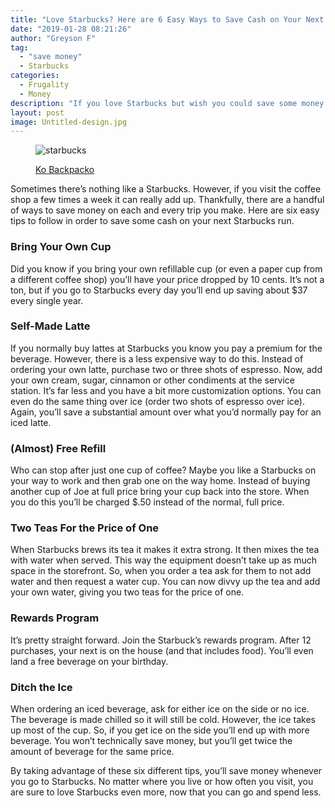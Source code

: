 ```yaml
---
title: "Love Starbucks? Here are 6 Easy Ways to Save Cash on Your Next Visit"
date: "2019-01-28 08:21:26"
author: "Greyson F"
tag:
  - "save money"
  - Starbucks
categories:
  - Frugality
  - Money
description: "If you love Starbucks but wish you could save some money on next visit, you're in luck. These 6 tips will help you save some green every time you go."
layout: post
image: Untitled-design.jpg
---
```


<figure aria-describedby="caption-attachment-4636" class="wp-caption alignnone" id="attachment_4636" style="width: 700px">

![starbucks](/posts/Untitled-design.jpg)<figcaption class="wp-caption-text" id="caption-attachment-4636">[Ko Backpacko](https://www.shutterstock.com/image-photo/latte-art-coffee-152662685)</figcaption></figure>

Sometimes there’s nothing like a Starbucks. However, if you visit the coffee shop a few times a week it can really add up. Thankfully, there are a handful of ways to save money on each and every trip you make. Here are six easy tips to follow in order to save some cash on your next Starbucks run.

### Bring Your Own Cup

Did you know if you bring your own refillable cup (or even a paper cup from a different coffee shop) you’ll have your price dropped by 10 cents. It’s not a ton, but if you go to Starbucks every day you’ll end up saving about $37 every single year.

### Self-Made Latte

If you normally buy lattes at Starbucks you know you pay a premium for the beverage. However, there is a less expensive way to do this. Instead of ordering your own latte, purchase two or three shots of espresso. Now, add your own cream, sugar, cinnamon or other condiments at the service station. It’s far less and you have a bit more customization options. You can even do the same thing over ice (order two shots of espresso over ice). Again, you’ll save a substantial amount over what you’d normally pay for an iced latte.

### (Almost) Free Refill

Who can stop after just one cup of coffee? Maybe you like a Starbucks on your way to work and then grab one on the way home. Instead of buying another cup of Joe at full price bring your cup back into the store. When you do this you’ll be charged $.50 instead of the normal, full price.

### Two Teas For the Price of One

When Starbucks brews its tea it makes it extra strong. It then mixes the tea with water when served. This way the equipment doesn’t take up as much space in the storefront. So, when you order a tea ask for them to not add water and then request a water cup. You can now divvy up the tea and add your own water, giving you two teas for the price of one.

### Rewards Program

It’s pretty straight forward. Join the Starbuck’s rewards program. After 12 purchases, your next is on the house (and that includes food). You’ll even land a free beverage on your birthday.

### Ditch the Ice

When ordering an iced beverage, ask for either ice on the side or no ice. The beverage is made chilled so it will still be cold. However, the ice takes up most of the cup. So, if you get ice on the side you’ll end up with more beverage. You won’t technically save money, but you’ll get twice the amount of beverage for the same price.

By taking advantage of these six different tips, you’ll save money whenever you go to Starbucks. No matter where you live or how often you visit, you are sure to love Starbucks even more, now that you can go and spend less.
